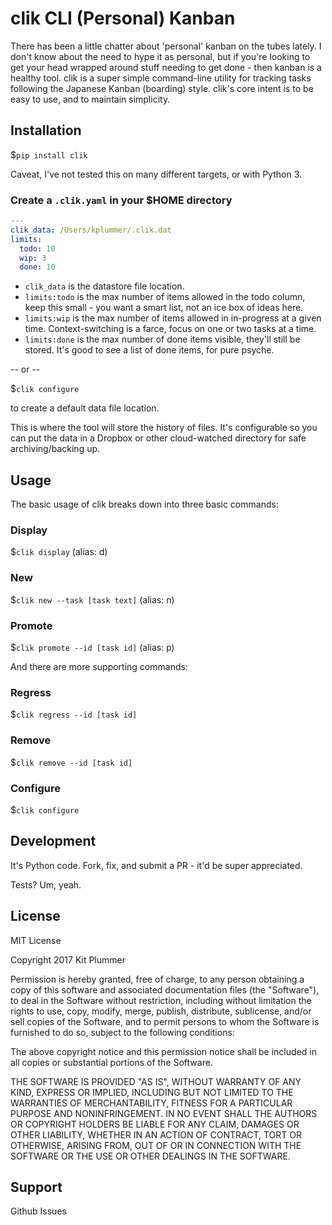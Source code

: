 # clik CLI (Personal) Kanban
There has been a little chatter about 'personal' kanban on the tubes lately.  I don't know about the need to hype it as personal, but if you're looking to get your head wrapped around stuff needing to get done - then kanban is a healthy tool.  clik is a super simple command-line utility for tracking tasks following the Japanese Kanban (boarding) style.  clik's core intent is to be easy to use, and to maintain simplicity.

## Installation

$`pip install clik`

Caveat, I've not tested this on many different targets, or with Python 3.

### Create a `.clik.yaml` in your $HOME directory

```yaml
---
clik_data: /Users/kplummer/.clik.dat
limits:
  todo: 10
  wip: 3
  done: 10
```

* `clik_data` is the datastore file location.
* `limits:todo` is the max number of items allowed in the todo column, keep this small - you want a smart list, not an ice box of ideas here.
* `limits:wip` is the max number of items allowed in in-progress at a given time.  Context-switching is a farce, focus on one or two tasks at a time.
* `limits:done` is the max number of done items visible, they'll still be stored.  It's good to see a list of done items, for pure psyche.

-- or --

$`clik configure`

to create a default data file location.

This is where the tool will store the history of files.  It's configurable so you can put the data in a Dropbox or other cloud-watched directory for safe archiving/backing up.

## Usage
The basic usage of clik breaks down into three basic commands:

### Display

$`clik display` (alias: d)

### New

$`clik new --task [task text]` (alias: n)

### Promote

$`clik promote --id [task id]` (alias: p)

And there are more supporting commands:

### Regress

$`clik regress --id [task id]`

### Remove

$`clik remove --id [task id]`

### Configure

$`clik configure`

## Development

It's Python code.  Fork, fix, and submit a PR - it'd be super appreciated.

Tests?  Um, yeah.

## License

MIT License

Copyright 2017 Kit Plummer

Permission is hereby granted, free of charge, to any person obtaining a copy of this software and associated documentation files (the "Software"), to deal in the Software without restriction, including without limitation the rights to use, copy, modify, merge, publish, distribute, sublicense, and/or sell copies of the Software, and to permit persons to whom the Software is furnished to do so, subject to the following conditions:

The above copyright notice and this permission notice shall be included in all copies or substantial portions of the Software.

THE SOFTWARE IS PROVIDED "AS IS", WITHOUT WARRANTY OF ANY KIND, EXPRESS OR IMPLIED, INCLUDING BUT NOT LIMITED TO THE WARRANTIES OF MERCHANTABILITY, FITNESS FOR A PARTICULAR PURPOSE AND NONINFRINGEMENT. IN NO EVENT SHALL THE AUTHORS OR COPYRIGHT HOLDERS BE LIABLE FOR ANY CLAIM, DAMAGES OR OTHER LIABILITY, WHETHER IN AN ACTION OF CONTRACT, TORT OR OTHERWISE, ARISING FROM, OUT OF OR IN CONNECTION WITH THE SOFTWARE OR THE USE OR OTHER DEALINGS IN THE SOFTWARE.

## Support

Github Issues
